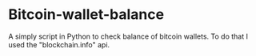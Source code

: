 # Bitcoin-wallet-balance
A simply script in Python to check balance of bitcoin wallets. To do that I used the "blockchain.info" api. 
